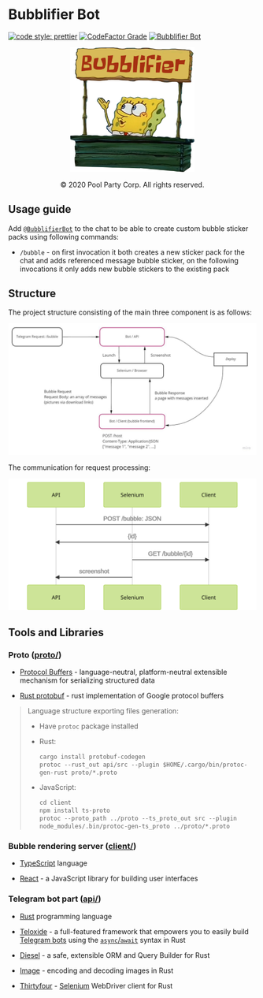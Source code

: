 # Bubblifier Bot

[![code style: prettier](https://img.shields.io/badge/code_style-prettier-ff69b4.svg?style=flat-square&logo=prettier)](https://github.com/prettier/prettier)
[![CodeFactor Grade](https://img.shields.io/codefactor/grade/github/pool-party/bubblifier-bot?logo=codefactor)](https://www.codefactor.io/repository/github/pool-party/bubblifier-bot)
[![Bubblifier Bot](https://img.shields.io/badge/telegram-Bubblifier_Bot-blue?logo=Telegram)](https://t.me/BubblifierBot/)

<div align="center">
    <img src="assets/title.png" width=50% alt="logo">
</div>
<p align="center">© 2020 Pool Party Corp. All rights reserved.</p>

[comment]: <> (TODO: use preview from botostore site)

## Usage guide

Add [`@BubblifierBot`](https://t.me/BubblifierBot) to the chat to be able to create custom bubble sticker packs using
following commands:

- `/bubble` - on first invocation it both creates a new sticker pack for the chat
  and adds referenced message bubble sticker, on the following invocations it only adds new bubble stickers to the
  existing pack

## Structure

The project structure consisting of the main three component is as follows:

![Project Structure](assets/readme/project-schema.jpg)

The communication for request processing:

![Microservices communication Schema](assets/readme/communication-schema.svg)

## Tools and Libraries

### Proto ([proto/](proto/))

- [Protocol Buffers](https://developers.google.com/protocol-buffers) - language-neutral, platform-neutral
  extensible mechanism for serializing structured data

- [Rust protobuf](https://github.com/stepancheg/rust-protobuf) - rust implementation of Google protocol buffers

> Language structure exporting files generation:
>
> - Have `protoc` package installed
>
> - Rust:
>
>   ```shell
>   cargo install protobuf-codegen
>   protoc --rust_out api/src --plugin $HOME/.cargo/bin/protoc-gen-rust proto/*.proto
>   ```
>
> - JavaScript:
>
>   ```shell
>   cd client
>   npm install ts-proto
>   protoc --proto_path ../proto --ts_proto_out src --plugin node_modules/.bin/protoc-gen-ts_proto ../proto/*.proto
>   ```

### Bubble rendering server ([client/](client/))

- [TypeScript](http://typescriptlang.org/) language

- [React](https://reactjs.org/) - a JavaScript library for building user interfaces

### Telegram bot part ([api/](api/))

- [Rust](https://www.rust-lang.org/) programming language

- [Teloxide](https://github.com/teloxide/teloxide/) - a full-featured framework that empowers you to easily build
  [Telegram bots](https://telegram.org/blog/bot-revolution) using the
  [`async`/`await`](https://rust-lang.github.io/async-book/01_getting_started/01_chapter.html)
  syntax in Rust

- [Diesel](https://github.com/diesel-rs/diesel) - a safe, extensible ORM and Query Builder for Rust

- [Image](https://github.com/image-rs/image) - encoding and decoding images in Rust

- [Thirtyfour](https://github.com/stevepryde/thirtyfour) - [Selenium](https://www.selenium.dev/) WebDriver client
  for Rust
